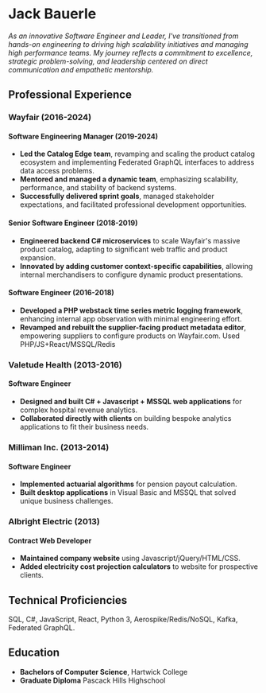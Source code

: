 
# Jack Bauerle
*As an innovative Software Engineer and Leader, I've transitioned from hands-on engineering to driving high scalability initiatives and managing high performance teams. My journey reflects a commitment to excellence, strategic problem-solving, and leadership centered on direct communication and empathetic mentorship.*

## Professional Experience

### Wayfair (2016-2024)

#### Software Engineering Manager (2019-2024)
- **Led the Catalog Edge team**, revamping and scaling the product catalog ecosystem and implementing Federated GraphQL interfaces to address data access problems.
- **Mentored and managed a dynamic team**, emphasizing scalability, performance, and stability of backend systems.
- **Successfully delivered sprint goals**, managed stakeholder expectations, and facilitated professional development opportunities.

#### Senior Software Engineer (2018-2019)
- **Engineered backend C# microservices** to scale Wayfair's massive product catalog, adapting to significant web traffic and product expansion.
- **Innovated by adding customer context-specific capabilities**, allowing internal merchandisers to configure dynamic product presentations.

#### Software Engineer (2016-2018)
- **Developed a PHP webstack time series metric logging framework**, enhancing internal app observation with minimal engineering effort.
- **Revamped and rebuilt the supplier-facing product metadata editor**, empowering suppliers to configure products on Wayfair.com. Used PHP/JS+React/MSSQL/Redis

### Valetude Health (2013-2016)
#### Software Engineer
- **Designed and built C# + Javascript + MSSQL web applications** for complex hospital revenue analytics.
- **Collaborated directly with clients** on building bespoke analytics applications to fit their business needs.

### Milliman Inc. (2013-2014)
#### Software Engineer
- **Implemented actuarial algorithms** for pension payout calculation.
- **Built desktop applications** in Visual Basic and MSSQL that solved unique business challenges.

### Albright Electric (2013)
#### Contract Web Developer
- **Maintained company website** using Javascript/jQuery/HTML/CSS.
- **Added electricity cost projection calculators** to website for prospective clients.

## Technical Proficiencies
SQL, C#, JavaScript, React, Python 3, Aerospike/Redis/NoSQL, Kafka, Federated GraphQL.

## Education
- **Bachelors of Computer Science**, Hartwick College
- **Graduate Diploma** Pascack Hills Highschool
